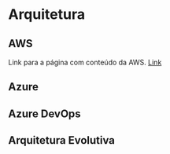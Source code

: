 <!-- TITLE: Arquitetura -->
<!-- SUBTITLE: A quick summary of Arquitetura -->

# Arquitetura
## AWS
Link para a página com conteúdo da AWS.
[Link](http://wikianima.centralus.azurecontainer.io:3000/arquitetura/aws)

## Azure

## Azure DevOps

## Arquitetura Evolutiva